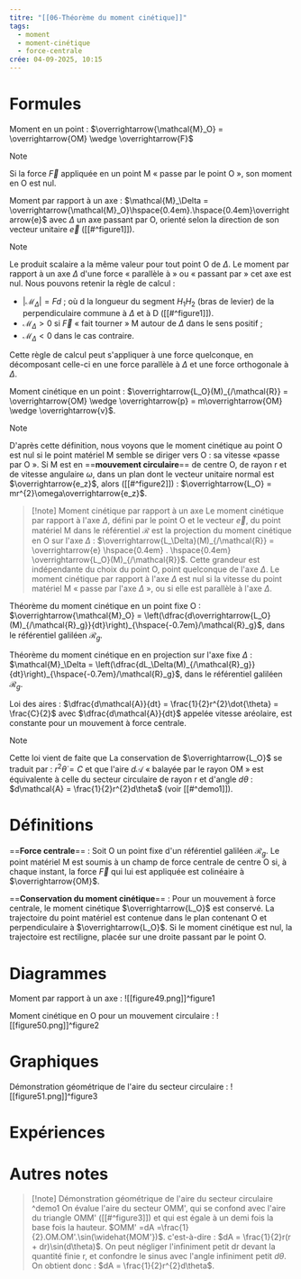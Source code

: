```yaml
---
titre: "[[06-Théorème du moment cinétique]]"
tags:
  - moment
  - moment-cinétique
  - force-centrale
crée: 04-09-2025, 10:15
---
```

# Formules
Moment en un point : $\overrightarrow{\mathcal{M}_O} = \overrightarrow{OM} \wedge \overrightarrow{F}$
> [!note]
> Si la force $\overrightarrow{F}$ appliquée en un point M « passe par le point O », son moment en O est nul.

Moment par rapport à un axe : $\mathcal{M}_\Delta = \overrightarrow{\mathcal{M}_O}\hspace{0.4em}.\hspace{0.4em}\overrightarrow{e}$  avec $\Delta$ un axe passant par O, orienté selon la direction de son vecteur unitaire $\overrightarrow{e}$ ([[#^figure1]]).
> [!note]
> Le produit scalaire a la même valeur pour tout point O de $\Delta$.
> Le moment par rapport à un axe $\Delta$ d'une force « parallèle à » ou « passant par » cet axe est nul. 
> Nous pouvons retenir la règle de calcul :
> - $|\mathcal{M}_\Delta| = Fd$ ; où d la longueur du segment $H_1H_2$ (bras de levier) de la perpendiculaire commune à $\Delta$ et à D ([[#^figure1]]).
> - $\mathcal{M}_\Delta > 0$ si $\overrightarrow{F}$ « fait tourner » M autour de $\Delta$ dans le sens positif ;
> - $\mathcal{M}_\Delta < 0$ dans le cas contraire.
> 
> Cette règle de calcul peut s'appliquer à une force quelconque, en décomposant celle-ci en une force parallèle à $\Delta$ et une force orthogonale à $\Delta$.

Moment cinétique en un point : $\overrightarrow{L_O}(M)_{/\mathcal{R}} = \overrightarrow{OM} \wedge \overrightarrow{p} = m\overrightarrow{OM} \wedge \overrightarrow{v}$.
> [!note]
> D'après cette définition, nous voyons que le moment cinétique au point O est nul si le point matériel M semble se diriger vers O : sa vitesse «passe par O ».
> Si M est en ==**mouvement circulaire**== de centre O, de rayon r et de vitesse angulaire $\omega$, dans un plan dont le vecteur unitaire normal est $\overrightarrow{e_z}$, alors ([[#^figure2]]) : $\overrightarrow{L_O} = mr^{2}\omega\overrightarrow{e_z}$.

> [!note] Moment cinétique par rapport à un axe
> Le moment cinétique par rapport à l'axe $\Delta$, défini par le point O et le vecteur $\overrightarrow{e}$, du point matériel M dans le référentiel $\mathcal{R}$ est la projection du moment cinétique en O sur l'axe $\Delta$ : $\overrightarrow{L_\Delta}(M)_{/\mathcal{R}} = \overrightarrow{e} \hspace{0.4em} . \hspace{0.4em} \overrightarrow{L_O}(M)_{/\mathcal{R}}$.
> Cette grandeur est indépendante du choix du point O, point quelconque de l'axe $\Delta$.
> Le moment cinétique par rapport à l'axe $\Delta$ est nul si la vitesse du point matériel M « passe par l'axe $\Delta$ », ou si elle est parallèle à l'axe $\Delta$.

Théorème du moment cinétique en un point fixe O : $\overrightarrow{\mathcal{M}_O} = \left(\dfrac{d\overrightarrow{L_O}(M)_{/\mathcal{R}_g}}{dt}\right)_{\hspace{-0.7em}/\mathcal{R}_g}$, dans le référentiel galiléen $\mathcal{R}_g$.

Théorème du moment cinétique en en projection sur l'axe fixe $\Delta$ : $\mathcal{M}_\Delta = \left(\dfrac{dL_\Delta(M)_{/\mathcal{R}_g}}{dt}\right)_{\hspace{-0.7em}/\mathcal{R}_g}$, dans le référentiel galiléen $\mathcal{R}_g$.

Loi des aires : $\dfrac{d\mathcal{A}}{dt} = \frac{1}{2}r^{2}\dot{\theta} = \frac{C}{2}$ avec $\dfrac{d\mathcal{A}}{dt}$  appelée vitesse aréolaire, est constante pour un mouvement à force centrale.
> [!note]
> Cette loi vient de faite que La conservation de $\overrightarrow{L_O}$ se traduit par : $r^{2}\dot{\theta} = C$ et que l'aire $d\mathcal{A}$ « balayée par le rayon OM » est équivalente à celle du secteur circulaire de rayon r et d'angle $d\theta$ : $d\mathcal{A} = \frac{1}{2}r^{2}d\theta$ (voir [[#^demo1]]).
# Définitions
==**Force centrale**== :
Soit O un point fixe d'un référentiel galiléen $\mathcal{R}_g$. Le point matériel M est soumis à un champ de force centrale de centre O si, à chaque instant, la force $\overrightarrow{F}$ qui lui est appliquée est colinéaire à $\overrightarrow{OM}$.

==**Conservation du moment cinétique**== :
Pour un mouvement à force centrale, le moment cinétique $\overrightarrow{L_O}$ est conservé. La trajectoire du point matériel est contenue dans le plan contenant O et perpendiculaire à $\overrightarrow{L_O}$.
Si le moment cinétique est nul, la trajectoire est rectiligne, placée sur une droite passant par le point O.
# Diagrammes
Moment par rapport à un axe :
![[figure49.png]]^figure1

Moment cinétique en O pour un mouvement circulaire :
![[figure50.png]]^figure2
# Graphiques
Démonstration géométrique de l'aire du secteur circulaire :
![[figure51.png]]^figure3
# Expériences

# Autres notes
> [!note] Démonstration géométrique de l'aire du secteur circulaire ^demo1
> On évalue l'aire du secteur OMM', qui se confond avec l'aire du triangle OMM' ([[#^figure3]]) et qui est égale à un demi fois la base fois la hauteur.
> $OMM' =dA =\frac{1}{2}.OM.OM'.\sin(\widehat{MOM'})$.
> c'est-à-dire : $dA = \frac{1}{2}r(r + dr)\sin(d\theta)$.
> On peut négliger l'infiniment petit dr devant la quantité finie r, et confondre le sinus avec l'angle infiniment petit $d\theta$. On obtient donc : $dA = \frac{1}{2}r^{2}d\theta$. 